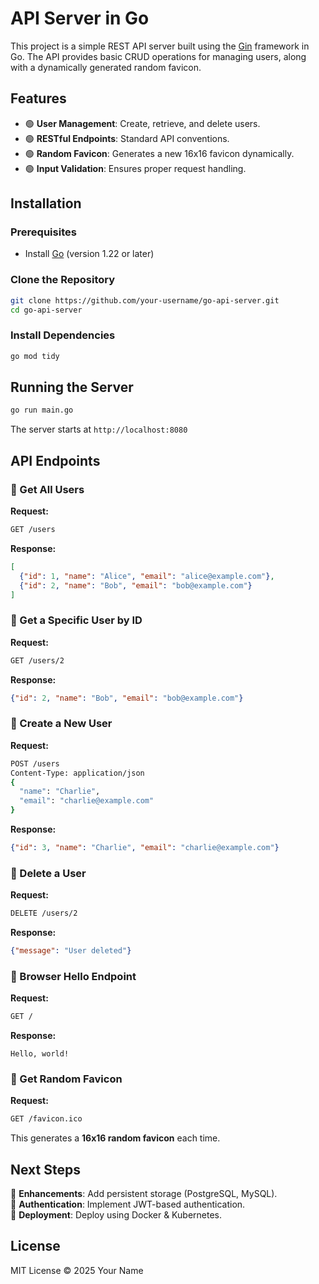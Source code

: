 # API Server in Go

This project is a simple REST API server built using the [Gin](https://github.com/gin-gonic/gin) framework in Go. The API provides basic CRUD operations for managing users, along with a dynamically generated random favicon.

## Features
- 🟢 **User Management**: Create, retrieve, and delete users.
- 🟢 **RESTful Endpoints**: Standard API conventions.
- 🟢 **Random Favicon**: Generates a new 16x16 favicon dynamically.
- 🟢 **Input Validation**: Ensures proper request handling.

## Installation
### Prerequisites
- Install [Go](https://golang.org/doc/install) (version 1.22 or later)

### Clone the Repository
```sh
git clone https://github.com/your-username/go-api-server.git
cd go-api-server
```

### Install Dependencies
```sh
go mod tidy
```

## Running the Server
```sh
go run main.go
```
The server starts at `http://localhost:8080`

## API Endpoints

### 🔹 Get All Users
**Request:**
```sh
GET /users
```
**Response:**
```json
[
  {"id": 1, "name": "Alice", "email": "alice@example.com"},
  {"id": 2, "name": "Bob", "email": "bob@example.com"}
]
```

### 🔹 Get a Specific User by ID
**Request:**
```sh
GET /users/2
```
**Response:**
```json
{"id": 2, "name": "Bob", "email": "bob@example.com"}
```

### 🔹 Create a New User
**Request:**
```sh
POST /users
Content-Type: application/json
{
  "name": "Charlie",
  "email": "charlie@example.com"
}
```
**Response:**
```json
{"id": 3, "name": "Charlie", "email": "charlie@example.com"}
```

### 🔹 Delete a User
**Request:**
```sh
DELETE /users/2
```
**Response:**
```json
{"message": "User deleted"}
```

### 🔹 Browser Hello Endpoint
**Request:**
```sh
GET /
```
**Response:**
```text
Hello, world!
```

### 🔹 Get Random Favicon
**Request:**
```sh
GET /favicon.ico
```
This generates a **16x16 random favicon** each time.

## Next Steps
🔹 **Enhancements**: Add persistent storage (PostgreSQL, MySQL).  
🔹 **Authentication**: Implement JWT-based authentication.  
🔹 **Deployment**: Deploy using Docker & Kubernetes.  

## License
MIT License © 2025 Your Name

